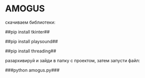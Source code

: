 # AMOGUS
скачиваем библиотеки:

##pip install tkinter##

##pip install playsound##

##pip install threading##

разархивируй и зайди в папку с проектом, затем запусти файл:

###python amogus.py###
